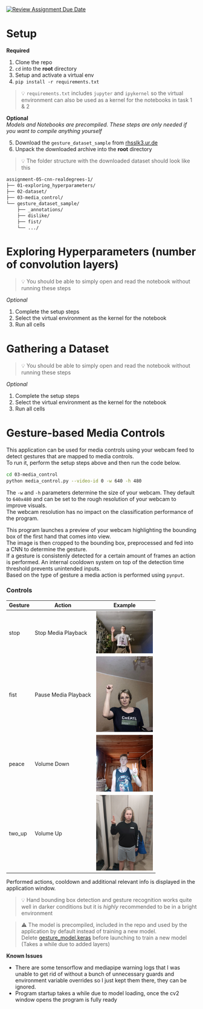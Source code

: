 [![Review Assignment Due Date](https://classroom.github.com/assets/deadline-readme-button-22041afd0340ce965d47ae6ef1cefeee28c7c493a6346c4f15d667ab976d596c.svg)](https://classroom.github.com/a/BOO70ufO)

# Setup

**Required**  

1. Clone the repo
2. `cd` into the **root** directory
3. Setup and activate a virtual env
4. `pip install -r requirements.txt`

> 💡 `requirements.txt` includes `jupyter` and `ipykernel` so the virtual environment can also be used as a kernel for the notebooks in task 1 & 2

**Optional**  
*Models and Notebooks are precompiled. These steps are only needed if you want to compile anything yourself*  

5. Download the `gesture_dataset_sample` from [rhsslk3.ur.de](https://rhsslk3.ur.de/~sca04209/gesture_dataset_sample.zip)
6. Unpack the downloaded archive into the **root** directory

> 💡 The folder structure with the downloaded dataset should look like this
```
assignment-05-cnn-realdegrees-1/
├── 01-exploring_hyperparameters/
├── 02-dataset/
├── 03-media_control/
└── gesture_dataset_sample/
    ├── _annotations/
    ├── dislike/
    ├── fist/
    └── .../
```

# Exploring Hyperparameters (number of convolution layers)

> 💡 You should be able to simply open and read the notebook without running these steps

*Optional*
1. Complete the setup steps
2. Select the virtual environment as the kernel for the notebook
3. Run all cells

# Gathering a Dataset 

> 💡 You should be able to simply open and read the notebook without running these steps

*Optional*
1. Complete the setup steps
2. Select the virtual environment as the kernel for the notebook
3. Run all cells

# Gesture-based Media Controls

This application can be used for media controls using your webcam feed to detect gestures that are mapped to media controls.  
To run it, perform the setup steps above and then run the code below.  

```sh
cd 03-media_control
python media_control.py --video-id 0 -w 640 -h 480
```

The `-w` and `-h` parameters determine the size of your webcam. They default to `640x480` and can be set to the rough resolution of your webcam to improve visuals.  
The webcam resolution has no impact on the classification performance of the program.  

This program launches a preview of your webcam highlighting the bounding box of the first hand that comes into view.  
The image is then cropped to the bounding box, preprocessed and fed into a CNN to determine the gesture.  
If a gesture is consistenly detected for a certain amount of frames an action is performed.
An internal cooldown system on top of the detection time threshold prevents unintended inputs.  
Based on the type of gesture a media action is performed using `pynput`.  

### Controls

| Gesture | Action | Example |
|---------|--------|---------|
| stop | Stop Media Playback | <img src="docs/example_gestures/stop.jpg" width="150"> |
| fist | Pause Media Playback | <img src="docs/example_gestures/fist.jpg" width="150"> |
| peace | Volume Down | <img src="docs/example_gestures/peace.jpg" width="150"> |
| two_up | Volume Up | <img src="docs/example_gestures/two_up.jpg" width="150"> |


Performed actions, cooldown and additional relevant info is displayed in the application window.

> 💡 Hand bounding box detection and gesture recognition works quite well in darker conditions but it is *highly* recommended to be in a bright environment

> ⚠️ The model is precompiled, included in the repo and used by the application by default instead of training a new model.  
Delete [gesture_model.keras](./03-media_control/gesture_model.keras) before launching to train a new model (Takes a while due to added layers)

**Known Issues**  
- There are some tensorflow and mediapipe warning logs that I was unable to get rid of without a bunch of unnecessary guards and environment variable overrides so I just kept them there, they can be ignored.
- Program startup takes a while due to model loading, once the cv2 window opens the program is fully ready  